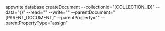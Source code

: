 appwrite database createDocument --collectionId="[COLLECTION_ID]" --data="{}" --read="" --write="" --parentDocument="[PARENT_DOCUMENT]" --parentProperty="" --parentPropertyType="assign" 